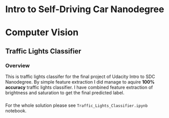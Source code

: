 # Intro to Self-Driving Car Nanodegree
# Computer Vision
## Traffic Lights Classifier

### Overview

This is traffic lights classifer for the final project of Udacity Intro to SDC Nanodegree.
By simple feature extraction I did manage to aquire **100% accuracy** traffic lights classifier.
I have combined feature extraction of brightness and saturation to get the final predicted label.

###

For the whole solution please see `Traffic_Lights_Classifier.ipynb` notebook.